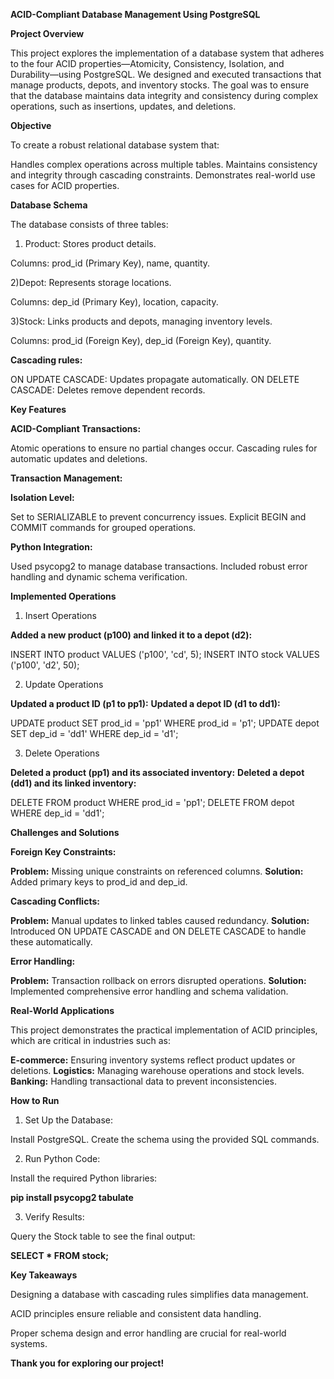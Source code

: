 **ACID-Compliant Database Management Using PostgreSQL**

**Project Overview**

This project explores the implementation of a database system that adheres to the four ACID properties—Atomicity, Consistency, Isolation, and Durability—using PostgreSQL. We designed and executed transactions that manage products, depots, and inventory stocks. The goal was to ensure that the database maintains data integrity and consistency during complex operations, such as insertions, updates, and deletions.

**Objective**

To create a robust relational database system that:

Handles complex operations across multiple tables.
Maintains consistency and integrity through cascading constraints.
Demonstrates real-world use cases for ACID properties.

**Database Schema**

The database consists of three tables:

1) Product: Stores product details.

Columns: prod_id (Primary Key), name, quantity.

2)Depot: Represents storage locations.

Columns: dep_id (Primary Key), location, capacity.

3)Stock: Links products and depots, managing inventory levels.

Columns: prod_id (Foreign Key), dep_id (Foreign Key), quantity.

**Cascading rules:**

ON UPDATE CASCADE: Updates propagate automatically.
ON DELETE CASCADE: Deletes remove dependent records.

**Key Features**

**ACID-Compliant Transactions:**

Atomic operations to ensure no partial changes occur.
Cascading rules for automatic updates and deletions.

**Transaction Management:**

**Isolation Level:**

Set to SERIALIZABLE to prevent concurrency issues.
Explicit BEGIN and COMMIT commands for grouped operations.

**Python Integration:**

Used psycopg2 to manage database transactions.
Included robust error handling and dynamic schema verification.

**Implemented Operations**

1. Insert Operations

**Added a new product (p100) and linked it to a depot (d2):**

INSERT INTO product VALUES ('p100', 'cd', 5);
INSERT INTO stock VALUES ('p100', 'd2', 50);

2. Update Operations
   
**Updated a product ID (p1 to pp1):**
**Updated a depot ID (d1 to dd1):**

UPDATE product SET prod_id = 'pp1' WHERE prod_id = 'p1';
UPDATE depot SET dep_id = 'dd1' WHERE dep_id = 'd1';

3. Delete Operations

**Deleted a product (pp1) and its associated inventory:**
**Deleted a depot (dd1) and its linked inventory:**

DELETE FROM product WHERE prod_id = 'pp1';
DELETE FROM depot WHERE dep_id = 'dd1';

**Challenges and Solutions**

**Foreign Key Constraints:**

**Problem:** Missing unique constraints on referenced columns.
**Solution:** Added primary keys to prod_id and dep_id.

**Cascading Conflicts:**

**Problem:** Manual updates to linked tables caused redundancy.
**Solution:** Introduced ON UPDATE CASCADE and ON DELETE CASCADE to handle these automatically.

**Error Handling:**

**Problem:** Transaction rollback on errors disrupted operations.
**Solution:** Implemented comprehensive error handling and schema validation.

**Real-World Applications**

This project demonstrates the practical implementation of ACID principles, which are critical in industries such as:

**E-commerce:** Ensuring inventory systems reflect product updates or deletions.
**Logistics:** Managing warehouse operations and stock levels.
**Banking:** Handling transactional data to prevent inconsistencies.

**How to Run**

1) Set Up the Database:

Install PostgreSQL.
Create the schema using the provided SQL commands.

2) Run Python Code:

Install the required Python libraries:

**pip install psycopg2 tabulate**

3) Verify Results:

Query the Stock table to see the final output:

**SELECT * FROM stock;**

**Key Takeaways**

Designing a database with cascading rules simplifies data management.

ACID principles ensure reliable and consistent data handling.

Proper schema design and error handling are crucial for real-world systems.

**Thank you for exploring our project!**
